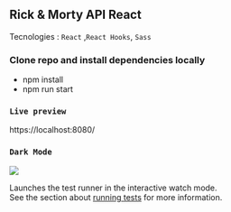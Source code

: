 ## Rick & Morty API React

Tecnologies :   `React` ,`React Hooks`, `Sass`

### Clone repo and install dependencies locally

  - npm install
  - npm run start

### `Live preview`
https://localhost:8080/



### `Dark Mode`

![](https://repository-images.githubusercontent.com/273798419/f1cf1b80-b3c6-11ea-9969-3cc141b16f60)

Launches the test runner in the interactive watch mode.<br />
See the section about [running tests](https://facebook.github.io/create-react-app/docs/running-tests) for more information.




